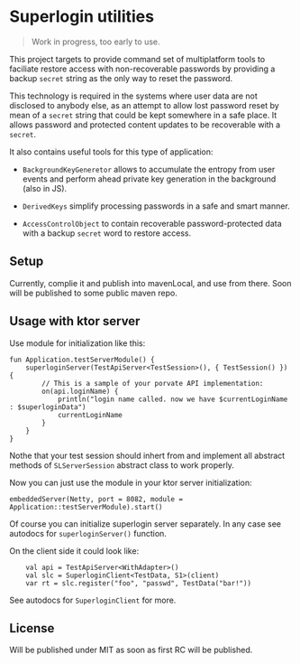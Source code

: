 # Superlogin utilities

> Work in progress, too early to use.

This project targets to provide command set of multiplatform tools to faciliate restore access with non-recoverable passwords by providing a backup `secret` string as the only way to reset the password.

This technology is required in the systems where user data are not disclosed to anybody else, as an attempt to allow lost password reset by mean of a `secret` string that could be kept somewhere in a safe place. It allows password and protected content updates to be recoverable with a `secret`.

It also contains useful tools for this type of application:

- `BackgroundKeyGeneretor` allows to accumulate the entropy from user events and perform ahead private key generation in the background (also in JS).

- `DerivedKeys` simplify processing passwords in a safe and smart manner.

- `AccessControlObject` to contain recoverable password-protected data with a backup `secret` word to restore access.

## Setup

Currently, complie it and publish into mavenLocal, and use from there. Soon will be published to some public maven repo.

## Usage with ktor server

Use module for initialization like this:
~~~
fun Application.testServerModule() {
    superloginServer(TestApiServer<TestSession>(), { TestSession() }) {
        // This is a sample of your porvate API implementation:
        on(api.loginName) {
            println("login name called. now we have $currentLoginName : $superloginData")
            currentLoginName
        }
    }
}
~~~
Nothe that your test session should inhert from and implement all abstract methods of `SLServerSession` abstract class to work properly.

Now you can just use the module in your ktor server initialization:
~~~
embeddedServer(Netty, port = 8082, module = Application::testServerModule).start()
~~~
Of course you can initialize superlogin server separately. In any case see autodocs for `superloginServer()` function.

On the client side it could look like:
~~~
    val api = TestApiServer<WithAdapter>()
    val slc = SuperloginClient<TestData, S1>(client)
    var rt = slc.register("foo", "passwd", TestData("bar!"))
~~~
See autodocs for `SuperloginClient` for more.


## License 

Will be published under MIT as soon as first RC will be published.


